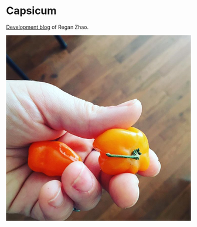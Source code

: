 # Capsicum
[Development blog](https://rebeccabilbro.github.io/) of Regan Zhao.

![pepper](images/pepper.png)
